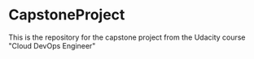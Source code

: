 # CapstoneProject
This is the repository for the capstone project from the Udacity course "Cloud DevOps Engineer"

